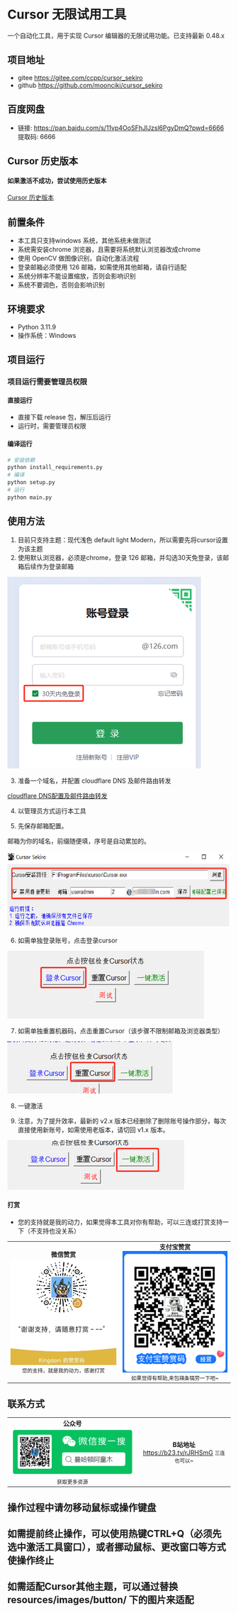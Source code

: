 # Cursor 无限试用工具

一个自动化工具，用于实现 Cursor 编辑器的无限试用功能。已支持最新 0.48.x

## 项目地址

- gitee
    https://gitee.com/ccpp/cursor_sekiro
- github
    https://github.com/moonciki/cursor_sekiro

## 百度网盘
- 链接: https://pan.baidu.com/s/11vp4OoSFhJlJzsl6PgyDmQ?pwd=6666 提取码: 6666 

## Cursor 历史版本
#### 如果激活不成功，尝试使用历史版本
[Cursor 历史版本](doc/help/md/cursor_history_version.md)

## 前置条件
- 本工具只支持windows 系统，其他系统未做测试
- 系统需安装chrome 浏览器，且需要将系统默认浏览器改成chrome
- 使用 OpenCV 做图像识别，自动化激活流程
- 登录邮箱必须使用 126 邮箱，如需使用其他邮箱，请自行适配
- 系统分辨率不能设置缩放，否则会影响识别
- 系统不要调色，否则会影响识别

## 环境要求
- Python 3.11.9
- 操作系统：Windows

## 项目运行
### 项目运行需要管理员权限

#### 直接运行
- 直接下载 release 包，解压后运行
- 运行时，需要管理员权限
#### 编译运行
```bash
# 安装依赖
python install_requirements.py
# 编译
python setup.py
# 运行
python main.py
```


## 使用方法
1. 目前只支持主题：现代浅色 default light Modern，所以需要先将cursor设置为该主题
2. 使用默认浏览器，必须是chrome，登录 126 邮箱，并勾选30天免登录，该邮箱后续作为登录邮箱

![email-login](doc/help/email-login.png)

3. 准备一个域名，并配置 cloudflare DNS 及邮件路由转发

[cloudflare DNS配置及邮件路由转发](doc/help/md/email_route_forward.md)

4. 以管理员方式运行本工具

5. 先保存邮箱配置。

邮箱为你的域名，前缀随便填，序号是自动累加的。

![email-save](doc/help/email-save.png)

6. 如需单独登录账号，点击登录cursor

![cursor-login](doc/help/cursor-login.png)

7. 如需单独重置机器码，点击重置Cursor（该步骤不限制邮箱及浏览器类型）

![cursor-reset](doc/help/cursor-reset.png)

8. 一键激活

9. 注意，为了提升效率，最新的 v2.x 版本已经删除了删除账号操作部分，每次直接使用新账号，如需使用老版本，请切回 v1.x 版本。

![cursor-active](doc/help/cursor-active.png)

#### 打赏
* 您的支持就是我的动力，如果觉得本工具对你有帮助，可以三连或打赏支持一下（不支持也没关系）
<div align="center">
<table>
<tr>

<td align="center">
<b>微信赞赏</b><br>
<img src="doc/help/img/wx_zsm.png" width="300" alt="微信赞赏码"><br>
<small>您的支持，就是我的动力，感谢打赏</small>
</td>
<td align="center">
<b>支付宝赞赏</b><br>
<img src="doc/help/img/zfb_zsm.png" width="300" alt="支付宝赞赏码"><br>
<small>如果觉得有帮助,来包辣条犒劳一下吧~</small>
</td>

</tr>
</table>
</div>

## 联系方式

<div align="center">
<table>
<tr>
<td align="center">
<b>公众号</b><br>
<img src="doc/help/img/gongzhonghao.png" width="500" alt="微信公众号-曼哈顿阿童木"><br>
<small>获取更多资源</small>
</td>
<td align="center">
<b>B站地址</b><br>
<a href="https://b23.tv/rJRHSmG">https://b23.tv/rJRHSmG</a>
<small>三连也可以~</small>
</td>
</tr>
</table>
</div>


## 操作过程中请勿移动鼠标或操作键盘
## 如需提前终止操作，可以使用热键CTRL+Q（必须先选中激活工具窗口），或者挪动鼠标、更改窗口等方式使操作终止

## 如需适配Cursor其他主题，可以通过替换 resources/images/button/ 下的图片来适配



